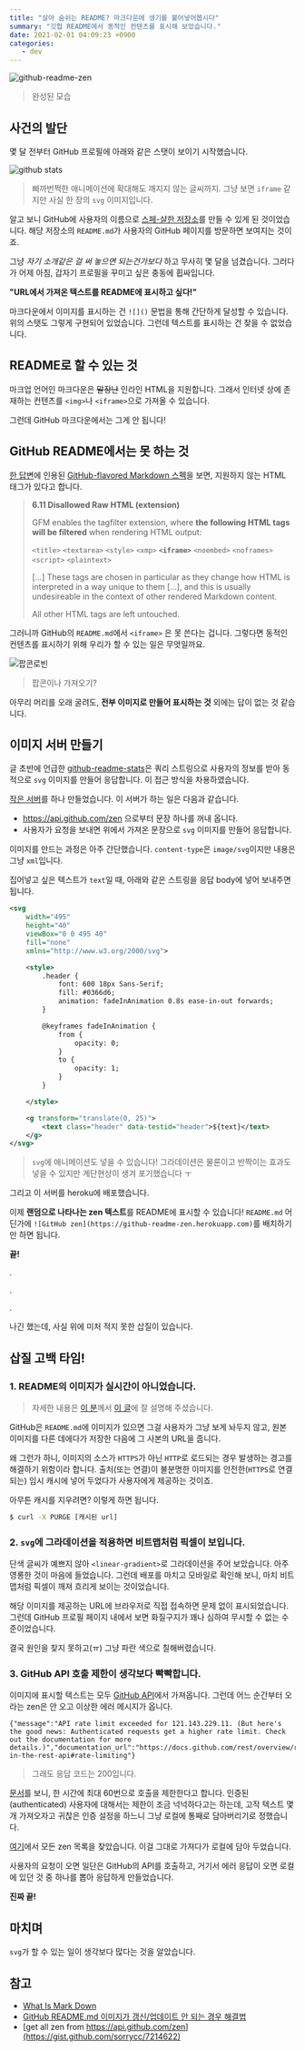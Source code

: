 ```yaml
---
title: "살아 숨쉬는 README? 마크다운에 생기를 불어넣어봅시다"
summary: "깃헙 README에서 동적인 컨텐츠를 표시해 보았습니다."
date: 2021-02-01 04:09:23 +0900
categories:
   - dev
---
```


![github-readme-zen](http://github-readme-zen.herokuapp.com)

> 완성된 모습

## 사건의 발단

몇 달 전부터 GitHub 프로필에 아래와 같은 스탯이 보이기 시작했습니다.

![github stats](https://github-readme-stats.vercel.app/api?username=potados99&show_icons=true)

> 삐까번쩍한 애니메이션에 확대해도 깨지지 않는 글씨까지. 그냥 보면 `iframe` 같지만 사실 한 장의 `svg` 이미지입니다.

알고 보니 GitHub에 사용자의 이름으로 [스페-샬한 저장소](https://torrocus.com/blog/special-github-repository/)를 만들 수 있게 된 것이었습니다. 해당 저장소의 `README.md`가 사용자의 GitHub 페이지를 방문하면 보여지는 것이죠.

그냥 *자기 소개같은 걸 써 놓으면 되는건가보다* 하고 무사히 몇 달을 넘겼습니다. 그러다가 어제 아침, 갑자기 프로필을 꾸미고 싶은 충동에 휩싸입니다.

**"URL에서 가져온 텍스트를 README에 표시하고 싶다!"**

마크다운에서 이미지를 표시하는 건 `![]()` 문법을 통해 간단하게 달성할 수 있습니다. 위의 스탯도 그렇게 구현되어 있었습니다. 그런데 텍스트를 표시하는 건 찾을 수 없었습니다.

## README로 할 수 있는 것

마크업 언어인 마크다운은 ~~말장난~~ 인라인 HTML을 지원합니다. 그래서 인터넷 상에 존재하는 컨텐츠를 `<img>`나 `<iframe>`으로 가져올 수 있습니다.

그런데 GitHub 마크다운에서는 그게 안 됩니다!

## GitHub README에서는 못 하는 것

[한 답변](https://stackoverflow.com/a/54613247)에 인용된 [GitHub-flavored Markdown 스펙](https://github.github.com/gfm/#example-630)을 보면, 지원하지 않는 HTML 태그가 있다고 합니다.

> **6.11 Disallowed Raw HTML (extension)**
>
> GFM enables the tagfilter extension, where **the following HTML tags will be filtered** when rendering HTML output:
>
> `<title>`
> `<textarea>`
> `<style>`
> `<xmp>`
> **`<iframe>`**
> `<noembed>`
> `<noframes>`
> `<script>`
> `<plaintext>`
>
> [...] These tags are chosen in particular as they change how HTML is interpreted in a way unique to them [...], and this is usually undesireable in the context of other rendered Markdown content.
>
> All other HTML tags are left untouched.

그러니까 GitHub의 `README.md`에서 `<iframe>` 은 못 쓴다는 겁니다. 그렇다면 동적인 컨텐츠를 표시하기 위해 우리가 할 수 있는 일은 무엇일까요.

![팝콘로빈](/assets/images/Vhm5GyM.jpg)

> 팝콘이나 가져오기?

아무리 머리를 오래 굴려도, **전부 이미지로 만들어 표시하는 것** 외에는 답이 없는 것 같습니다.

## 이미지 서버 만들기

글 초반에 언급한 [github-readme-stats](https://github.com/anuraghazra/github-readme-stats)은 쿼리 스트링으로 사용자의 정보를 받아 동적으로 `svg` 이미지를 만들어 응답합니다. 이 접근 방식을 차용하였습니다.

[작은 서버](https://github.com/potados99/github-readme-zen)를 하나 만들었습니다. 이 서버가 하는 일은 다음과 같습니다.

- https://api.github.com/zen 으로부터 문장 하나를 꺼내 옵니다.
- 사용자가 요청을 보내면 위에서 가져온 문장으로 `svg` 이미지를 만들어 응답합니다.

이미지를 만드는 과정은 아주 간단했습니다. `content-type`은 `image/svg`이지만 내용은 그냥 `xml`입니다.

집어넣고 싶은 텍스트가 `text`일 때, 아래와 같은 스트링을 응답 body에 넣어 보내주면 됩니다.

~~~xml
<svg
    width="495"
    height="40"
    viewBox="0 0 495 40"
    fill="none"
    xmlns="http://www.w3.org/2000/svg">

    <style>
        .header {
            font: 600 18px Sans-Serif;
            fill: #0366d6;
            animation: fadeInAnimation 0.8s ease-in-out forwards;
        }

        @keyframes fadeInAnimation {
            from {
                opacity: 0;
            }
            to {
                opacity: 1;
            }
        }

    </style>

    <g transform="translate(0, 25)">
        <text class="header" data-testid="header">${text}</text>
    </g>
</svg>
~~~

> `svg`에 애니메이션도 넣을 수 있습니다! 그라데이션은 물론이고 반짝이는 효과도 넣을 수 있지만 계단현상이 생겨 포기했습니다 ㅜ

그리고 이 서버를 heroku에 배포했습니다.

이제 **랜덤으로 나타나는 zen 텍스트**를 README에 표시할 수 있습니다! `README.md` 어딘가에 `![GitHub zen](https://github-readme-zen.herokuapp.com)`를 배치하기만 하면 됩니다.

**끝!**

.

.

.

나긴 했는데, 사실 위에 미처 적지 못한 삽질이 있습니다.

## 삽질 고백 타임!

### 1. README의 이미지가 실시간이 아니었습니다.

> 자세한 내용은 [이 분](https://coding-groot.tistory.com)께서 [이 글](https://coding-groot.tistory.com/42)에 잘 설명해 주셨습니다.

GitHub은 `README.md`에 이미지가 있으면 그걸 사용자가 그냥 보게 놔두지 않고, 원본 이미지를  다른 데에다가 저장한 다음에 그 사본의 URL을 줍니다.

왜 그런가 하니, 이미지의 소스가 `HTTPS`가 아닌 `HTTP`로 로드되는 경우 발생하는 경고를 해결하기 위함이라 합니다. 출처(또는 연결)이 불분명한 이미지를 안전한(`HTTPS`로 연결되는) 임시 캐시에 넣어 두었다가 사용자에게 제공하는 것이죠.

아무튼 캐시를 지우려면? 이렇게 하면 됩니다.

~~~bash
$ curl -X PURGE [캐시된 url]
~~~

### 2. `svg`에 그라데이션을 적용하면 비트맵처럼 픽셀이 보입니다.

단색 글씨가 예쁘지 않아 `<linear-gradient>`로 그라데이션을 주어 보았습니다. 아주 영롱한 것이 마음에 들었습니다. 그런데 배포를 마치고 모바일로 확인해 보니, 마치 비트맵처럼 픽셀이 깨져 흐리게 보이는 것이었습니다.

해당 이미지를 제공하는 URL에 브라우저로 직접 접속하면 문제 없이 표시되었습니다. 그런데 GitHub 프로필 페이지 내에서 보면 화질구지가 꽤나 심하여 무시할 수 없는 수준이었습니다.

결국 원인을 찾지 못하고(ㅠ) 그냥 파란 색으로 칠해버렸습니다.

### 3. GitHub API 호출 제한이 생각보다 빡빡합니다.

이미지에 표시할 텍스트는 모두 [GitHub API](https://api.github.com/zen)에서 가져옵니다. 그런데 어느 순간부터 오라는 zen은 안 오고 이상한 에러 메시지가 옵니다.

~~~
{"message":"API rate limit exceeded for 121.143.229.11. (But here's the good news: Authenticated requests get a higher rate limit. Check out the documentation for more details.)","documentation_url":"https://docs.github.com/rest/overview/resources-in-the-rest-api#rate-limiting"}
~~~

> 그래도 응답 코드는 200입니다.

[문서](https://docs.github.com/en/rest/overview/resources-in-the-rest-api)를 보니, 한 시간에 최대 60번으로 호출을 제한한다고 합니다. 인증된(authenticated) 사용자에 대해서는 제한이 조금 넉넉하다고는 하는데, 고작 텍스트 몇 개 가져오자고 귀찮은 인증 설정을 하느니 그냥 로컬에 통째로 담아버리기로 정했습니다.

[여기](https://gist.github.com/sorrycc/7214622)에서 모든 zen 목록을 찾았습니다. 이걸 그대로 가져다가 로컬에 담아 두었습니다.

사용자의 요청이 오면 일단은 GitHub의 API를 호출하고, 거기서 에러 응답이 오면 로컬에 있던 것 중 하나를 뽑아 응답하게 만들었습니다.

**진짜 끝!**

## 마치며

`svg`가 할 수 있는 일이 생각보다 많다는 것을 알았습니다.

## 참고

- [What Is Mark Down](http://whatismarkdown.com/)
- [GitHub README.md 이미지가 갱신/업데이트 안 되는 경우 해결법](https://coding-groot.tistory.com/42)
- [get all zen from https://api.github.com/zen](https://gist.github.com/sorrycc/7214622)
